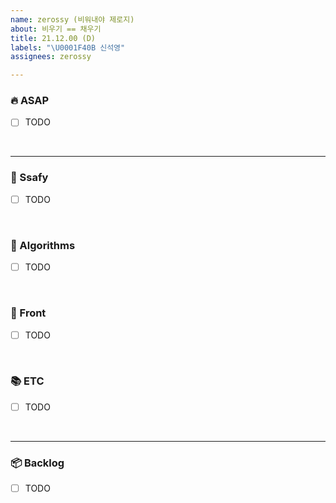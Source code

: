 ```yaml
---
name: zerossy (비워내야 제로지)
about: 비우기 == 채우기
title: 21.12.00 (D)
labels: "\U0001F40B 신석영"
assignees: zerossy

---
```


### 🔥 ASAP

- [ ] TODO

<br/>

---

### 🏫 Ssafy

- [ ] TODO

<br/>

### 🚀 Algorithms

- [ ] TODO

<br/>

### 🐋 Front

- [ ] TODO

<br/>

### 📚 ETC

- [ ] TODO

<br/>

---

### 📦 Backlog

- [ ] TODO
